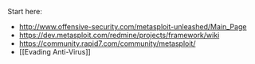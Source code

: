 Start here:

* http://www.offensive-security.com/metasploit-unleashed/Main_Page
* https://dev.metasploit.com/redmine/projects/framework/wiki
* https://community.rapid7.com/community/metasploit/
* [[Evading Anti-Virus]]